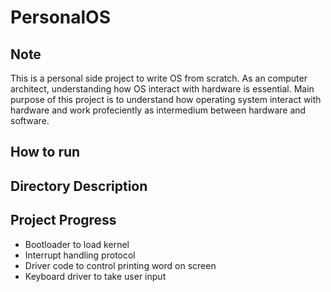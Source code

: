 # PersonalOS
## Note 
This is a personal side project to write OS from scratch. As an computer architect, understanding how OS interact with hardware is essential. Main purpose of this project is to understand how operating system interact with hardware and work profeciently as intermedium between hardware and software. 

## How to run

## Directory Description

## Project Progress 

- Bootloader to load  kernel
- Interrupt handling protocol
- Driver code to control printing word on screen
- Keyboard driver to take user input
